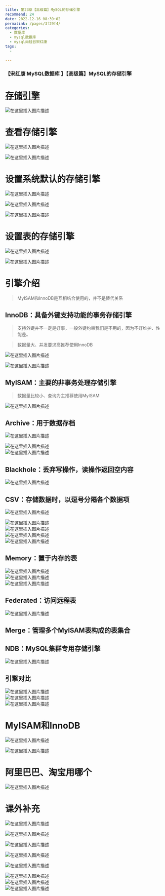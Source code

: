 ```yaml
---
title: 第23章【高级篇】MySQL的存储引擎
recommend: 24
date: 2022-12-16 08:39:02
permalink: /pages/3f29f4/
categories:
  - 数据库
  - mysql数据库
  - mysql尚硅谷宋红康
tags:
  - 
 
---
```


### 【宋红康 MySQL数据库 】【高级篇】MySQL的存储引擎

# [存储引擎](https://so.csdn.net/so/search?q=%E5%AD%98%E5%82%A8%E5%BC%95%E6%93%8E&spm=1001.2101.3001.7020)

![在这里插入图片描述](https://img-blog.csdnimg.cn/7d3b45ebb2744308ab63e88e004764b4.png)

# 查看存储引擎

![在这里插入图片描述](https://img-blog.csdnimg.cn/7c5b95cf256f4255a49c376c40c621f8.png)

![在这里插入图片描述](https://img-blog.csdnimg.cn/3d30f680745d42d5b91be5cfd096cbf6.png)

# 设置系统默认的存储引擎

![在这里插入图片描述](https://img-blog.csdnimg.cn/ebd3fda0552044b3a1a71f429667c245.png)

![在这里插入图片描述](https://img-blog.csdnimg.cn/e253e1557e3e458380f61aa3aaa1fb0c.png)

![在这里插入图片描述](https://img-blog.csdnimg.cn/53608af51f2d42009112c8b22331b3a2.png)

# 设置表的存储引擎

![在这里插入图片描述](https://img-blog.csdnimg.cn/9b8edcfef7f84797b78f5f890c937f86.png)

![在这里插入图片描述](https://img-blog.csdnimg.cn/2b09b358fed64e23820c488d6d4dee66.png)

# 引擎介绍

> MyISAM和InnoDB是互相结合使用的，并不是替代关系

## InnoDB：具备外键支持功能的事务存储引擎

> 支持外键并不一定是好事，一般外键约束我们是不用的，因为不好维护、性能差。

> 数据量大、并发要求高推荐使用InnoDB

![在这里插入图片描述](https://img-blog.csdnimg.cn/d9803dd4eb794d76b9102c83bf1547ca.png)

![在这里插入图片描述](https://img-blog.csdnimg.cn/bc44fe3c5b4144f6a44285cc11fcaacd.png)

## MyISAM：主要的非事务处理存储引擎

> 数据量比较小、查询为主推荐使用MyISAM

![在这里插入图片描述](https://img-blog.csdnimg.cn/ddcbccba702a4049ae82ff3708c8d41a.png)

## Archive：用于数据存档

![在这里插入图片描述](https://img-blog.csdnimg.cn/1555b598ff744ea288d50125b2d09793.png)

![在这里插入图片描述](https://img-blog.csdnimg.cn/5362ade36dea4d1bb0a63efb0708638c.png)  
![在这里插入图片描述](https://img-blog.csdnimg.cn/819a839488dd46719a1236914ee828b0.png)

## Blackhole：丢弃写操作，读操作返回空内容

![在这里插入图片描述](https://img-blog.csdnimg.cn/5b547a608415416f829a18644412d0ca.png)

## CSV：存储数据时，以逗号分隔各个数据项

![在这里插入图片描述](https://img-blog.csdnimg.cn/4671aabfad14487db3b2cea6a6018dde.png)

![在这里插入图片描述](https://img-blog.csdnimg.cn/7027c951d68c4a00bea49eea35e6dcdf.png)  
![在这里插入图片描述](https://img-blog.csdnimg.cn/ecfe779fd6a44bcca5af992f17fc090d.png)  
![在这里插入图片描述](https://img-blog.csdnimg.cn/66db3081ff794f72ad238dde67239656.png)  
![在这里插入图片描述](https://img-blog.csdnimg.cn/59036a9b338a46af9614323e49c177f0.png)

## Memory：置于内存的表

![在这里插入图片描述](https://img-blog.csdnimg.cn/fcd83efeb3b14ac4b262d8be6187b285.png)  
![在这里插入图片描述](https://img-blog.csdnimg.cn/64f8abe92ff64cdea856389947c514d6.png)  
![在这里插入图片描述](https://img-blog.csdnimg.cn/e0653834c8c247baa1cea0cc157e8a03.png)

## Federated：访问远程表

![在这里插入图片描述](https://img-blog.csdnimg.cn/4654810c5c284f498c16c0c9ec4750ce.png)

## Merge：管理多个MyISAM表构成的表集合

## NDB：MySQL集群专用存储引擎

![在这里插入图片描述](https://img-blog.csdnimg.cn/24c77bb4cc36464bbdef6319ef2bb09c.png)

## 引擎对比

![在这里插入图片描述](https://img-blog.csdnimg.cn/e6af3b3459bf4144af5b81c73c01a00e.png)  
![在这里插入图片描述](https://img-blog.csdnimg.cn/621c56720a174cfe92f605aba5fdf5e6.png)  
![在这里插入图片描述](https://img-blog.csdnimg.cn/eda4ae4f755848afbb8d0c126e8938ae.png)

# MyISAM和InnoDB

![在这里插入图片描述](https://img-blog.csdnimg.cn/6e234d473e0c4486b63936603ef74d11.png)

![在这里插入图片描述](https://img-blog.csdnimg.cn/67178ec9e21d4218ba3f69668b2cd704.png)

# 阿里巴巴、淘宝用哪个

![在这里插入图片描述](https://img-blog.csdnimg.cn/7362ad6cce88445db7db5580556600cb.png)

# 课外补充

![在这里插入图片描述](https://img-blog.csdnimg.cn/c19768d6bf2548aa9409fbe69dc6a165.png)

![在这里插入图片描述](https://img-blog.csdnimg.cn/3dca8427787246bf9e5819d2cc35df39.png)

![在这里插入图片描述](https://img-blog.csdnimg.cn/5cc15de81bee41bc95f4e0159a3592e4.png)

![在这里插入图片描述](https://img-blog.csdnimg.cn/9babe7dc1e6b4f8491bc96f753800b20.png)

![在这里插入图片描述](https://img-blog.csdnimg.cn/cc0a2d6fa91a426aba765077f7ba4638.png)

![在这里插入图片描述](https://img-blog.csdnimg.cn/224f7a53dddd4b388417db277282fbe3.png)  
![在这里插入图片描述](https://img-blog.csdnimg.cn/b25277f4e89541bdbd0f10778b069227.png)  
![在这里插入图片描述](https://img-blog.csdnimg.cn/d6446d8aefc44890b15863ecb07497ec.png)
